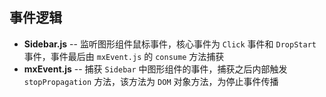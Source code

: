 ## 事件逻辑
* **Sidebar.js** -- 监听图形组件鼠标事件，核心事件为 `Click` 事件和 `DropStart` 事件，事件最后由 `mxEvent.js` 的 `consume` 方法捕获
* **mxEvent.js** -- 捕获 `Sidebar` 中图形组件的事件，捕获之后内部触发 `stopPropagation` 方法，该方法为 `DOM` 对象方法，为停止事件传播
